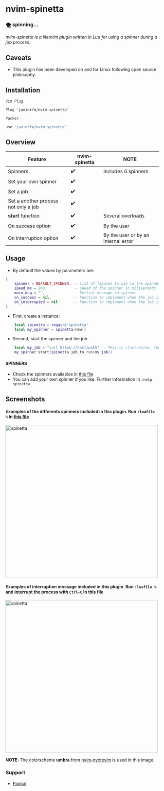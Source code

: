 # nvim-spinetta
### :tornado: spinning...
*nvim-spinetta is a Neovim plugin written in Lua for using a spinner during a job process.*

## Caveats
- This plugin has been developed on and for Linux following open source philosophy.

## Installation
`Vim Plug`
```vim
Plug 'javiorfo/nvim-spinetta'
```
`Packer`
```lua
use 'javiorfo/nvim-spinetta'
```

## Overview
| Feature | nvim-spinetta | NOTE |
| ------- | ------------- | ---- |
| Spinners | :heavy_check_mark: | Includes 6 spinners |
| Set your own spinner | :heavy_check_mark: |  |
| Set a job | :heavy_check_mark: |  |
| Set a another process not only a job | :heavy_check_mark: |  |
| **start** function | :heavy_check_mark: | Several overloads |
| On success option | :heavy_check_mark: | By the user |
| On interruption option | :heavy_check_mark: | By the user or by an internal error |

## Usage
- By default the values by parameters are:
```lua
{
    spinner = DEFAULT_SPINNER, -- List of figures to use in the spinner
    speed_ms = 200,            -- Speed of the spinner in miliseconds
    main_msg = "",             -- Initial message in spinner
    on_success = nil,          -- Function to implement when the job is finished
    on_interrupted = nil       -- Function to implement when the job is interrupted
}
```

- First, create a instance:
```lua
    local spinetta = require'spinetta'
    local my_spinner = spinetta:new()
```

- Second, start the spinner and the job:
```lua
    local my_job = "curl https://host/path" -- This is ilustrative, change it by your job to run
    my_spinner:start(spinetta.job_to_run(my_job))
```

#### SPINNERS
- Check the spinners availables in [this file](https://github.com/javiorfo/nvim-spinetta/blob/master/lua/spinetta/spinners.lua)
- You can add your own spinner if you like. Further information in `:help spinetta`

## Screenshots
#### Examples of the differents spinners included in this plugin. Run `:luafile %` in [this file](https://github.com/javiorfo/nvim-spinetta/blob/master/tests/test_spinners.lua)

<img src="https://github.com/javiorfo/img/blob/master/nvim-spinetta/spinetta.gif?raw=true" alt="spinetta" style="width:500px;"/>

#### Examples of interruption message included in this plugin. Run `:luafile %` and interrupt the process with `Ctrl-C` in [this file](https://github.com/javiorfo/nvim-spinetta/blob/master/tests/test_interruption.lua)
<img src="https://github.com/javiorfo/img/blob/master/nvim-spinetta/interrupt.gif?raw=true" alt="spinetta" style="width:500px;"/>

**NOTE:** The colorscheme **umbra** from [nvim-nyctovim](https://github.com/javiorfo/nvim-nyctovim) is used in this image.

### Support
- [Paypal](https://www.paypal.com/donate/?hosted_button_id=9BFAD3RVEZNQ2)
